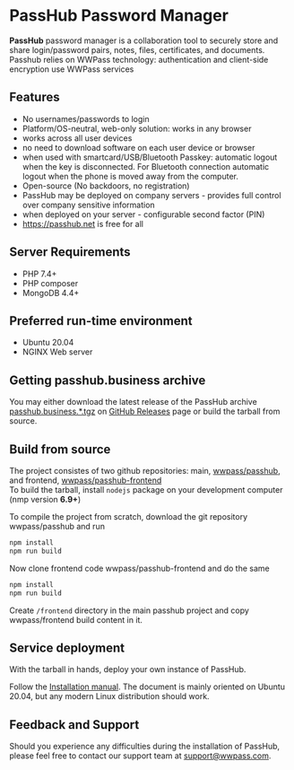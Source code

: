 # PassHub Password Manager

**PassHub** password manager is a collaboration tool to securely store and share login/password pairs, notes, files, certificates, and documents. Passhub relies on WWPass technology: authentication and client-side encryption use WWPass services

## Features

- No usernames/passwords to login
- Platform/OS-neutral, web-only solution: works in any browser
- works across all user devices
- no need to download software on each user device or browser
- when used with smartcard/USB/Bluetooth Passkey: automatic logout when the key is disconnected. For Bluetooth connection automatic logout when the phone is moved away from the computer.
- Open-source (No backdoors, no registration)
- PassHub may be deployed on company servers - provides full control over company sensitive information
- when deployed on your server - configurable second factor (PIN)
- https://passhub.net is free for all

## Server Requirements

- PHP 7.4+
- PHP composer
- MongoDB 4.4+

## Preferred run-time environment

- Ubuntu 20.04
- NGINX Web server

## Getting passhub.business archive

You may either download the latest release of the PassHub archive [passhub.business.\*.tgz](https://github.com/wwpass/passhub/releases/download/v2.0/passhub.business.20220307.tgz) on [GitHub Releases](https://github.com/wwpass/passhub/releases/) page or build the tarball from source.

## Build from source

The project consistes of two github repositories: main, [wwpass/passhub](https://github.com/wwpass/passhub), and frontend, [wwpass/passhub-frontend](https://github.com/wwpass/passhub-frontend)  
To build the tarball, install `nodejs` package on your development computer (nmp version **6.9+**)

To compile the project from scratch, download the git repository wwpass/passhub and run

```sh
npm install
npm run build
```

Now clone frontend code wwpass/passhub-frontend and do the same

```sh
npm install
npm run build
```

Create `/frontend` directory in the main passhub project and copy wwpass/frontend build content in it.

## Service deployment

With the tarball in hands, deploy your own instance of PassHub.

Follow the [Installation manual](https://github.com/wwpass/passhub/blob/master/InstallingPassHubOnUbuntu20.04.md). The document is mainly oriented on Ubuntu 20.04, but any modern Linux distribution should work.

## Feedback and Support

Should you experience any difficulties during the installation of PassHub, please feel free to contact our support team at support@wwpass.com.
